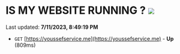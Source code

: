 # IS MY WEBSITE RUNNING ? [![](https://img.shields.io/static/v1?label=Sponsor&message=%E2%9D%A4&logo=GitHub&color=%23fe8e86)](https://github.com/sponsors/<username>)

Last updated: **7/11/2023, 8:49:19 PM**

- `GET` [https://youssefservice.me](https://youssefservice.me) - **Up** (809ms)
